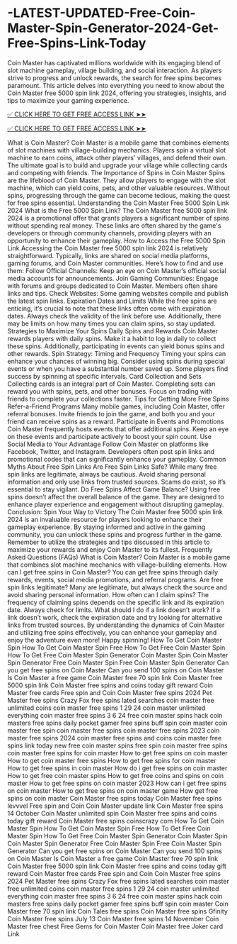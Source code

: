  # -LATEST-UPDATED-Free-Coin-Master-Spin-Generator-2024-Get-Free-Spins-Link-Today

 Coin Master has captivated millions worldwide with its engaging blend of slot machine gameplay, village building, and social interaction. As players strive to progress and unlock rewards, the search for free spins becomes paramount. This article delves into everything you need to know about the Coin Master free 5000 spin link 2024, offering you strategies, insights, and tips to maximize your gaming experience.




 [✅ CLICK HERE TO GET FREE ACCESS LINK ➤➤](https://cutt.ly/HeHLA44r)


 [✅ CLICK HERE TO GET FREE ACCESS LINK ➤➤](https://cutt.ly/HeHLA44r)





What is Coin Master? Coin Master is a mobile game that combines elements of slot machines with village-building mechanics. Players spin a virtual slot machine to earn coins, attack other players' villages, and defend their own. The ultimate goal is to build and upgrade your village while collecting cards and competing with friends.
The Importance of Spins in Coin Master Spins are the lifeblood of Coin Master. They allow players to engage with the slot machine, which can yield coins, pets, and other valuable resources. Without spins, progressing through the game can become tedious, making the quest for free spins essential.
Understanding the Coin Master Free 5000 Spin Link 2024 What is the Free 5000 Spin Link? The Coin Master free 5000 spin link 2024 is a promotional offer that grants players a significant number of spins without spending real money. These links are often shared by the game's developers or through community channels, providing players with an opportunity to enhance their gameplay.
How to Access the Free 5000 Spin Link Accessing the Coin Master free 5000 spin link 2024 is relatively straightforward. Typically, links are shared on social media platforms, gaming forums, and Coin Master communities. Here’s how to find and use them:
Follow Official Channels: Keep an eye on Coin Master’s official social media accounts for announcements. Join Gaming Communities: Engage with forums and groups dedicated to Coin Master. Members often share links and tips. Check Websites: Some gaming websites compile and publish the latest spin links. Expiration Dates and Limits While the free spins are enticing, it’s crucial to note that these links often come with expiration dates. Always check the validity of the link before use. Additionally, there may be limits on how many times you can claim spins, so stay updated.
Strategies to Maximize Your Spins Daily Spins and Rewards Coin Master rewards players with daily spins. Make it a habit to log in daily to collect these spins. Additionally, participating in events can yield bonus spins and other rewards.
Spin Strategy: Timing and Frequency Timing your spins can enhance your chances of winning big. Consider using spins during special events or when you have a substantial number saved up. Some players find success by spinning at specific intervals.
Card Collection and Sets Collecting cards is an integral part of Coin Master. Completing sets can reward you with spins, pets, and other bonuses. Focus on trading with friends to complete your collections faster.
Tips for Getting More Free Spins Refer-a-Friend Programs Many mobile games, including Coin Master, offer referral bonuses. Invite friends to join the game, and both you and your friend can receive spins as a reward.
Participate in Events and Promotions Coin Master frequently hosts events that offer additional spins. Keep an eye on these events and participate actively to boost your spin count.
Use Social Media to Your Advantage Follow Coin Master on platforms like Facebook, Twitter, and Instagram. Developers often post spin links and promotional codes that can significantly enhance your gameplay.
Common Myths About Free Spin Links Are Free Spin Links Safe? While many free spin links are legitimate, always be cautious. Avoid sharing personal information and only use links from trusted sources. Scams do exist, so it’s essential to stay vigilant.
Do Free Spins Affect Game Balance? Using free spins doesn’t affect the overall balance of the game. They are designed to enhance player experience and engagement without disrupting gameplay.
Conclusion: Spin Your Way to Victory The Coin Master free 5000 spin link 2024 is an invaluable resource for players looking to enhance their gameplay experience. By staying informed and active in the gaming community, you can unlock these spins and progress further in the game. Remember to utilize the strategies and tips discussed in this article to maximize your rewards and enjoy Coin Master to its fullest.
Frequently Asked Questions (FAQs) What is Coin Master? Coin Master is a mobile game that combines slot machine mechanics with village-building elements.
How can I get free spins in Coin Master? You can get free spins through daily rewards, events, social media promotions, and referral programs.
Are free spin links legitimate? Many are legitimate, but always check the source and avoid sharing personal information.
How often can I claim spins? The frequency of claiming spins depends on the specific link and its expiration date. Always check for limits.
What should I do if a link doesn’t work? If a link doesn’t work, check the expiration date and try looking for alternative links from trusted sources.
By understanding the dynamics of Coin Master and utilizing free spins effectively, you can enhance your gameplay and enjoy the adventure even more! Happy spinning!
How To Get Coin Master Spin
How To Get Coin Master Spin Free
How To Get Free Coin Master Spin
How To Get Free Coin Master Spin Generator
Coin Master Spin
Coin Master Spin Generator
Free Coin Master Spin
Free Coin Master Spin Generator
Can you get free spins on Coin Master
Can you send 100 spins on Coin Master
Is Coin Master a free game
Coin Master free 70 spin link
Coin Master free 5000 spin link
Coin Master free spins and coins today gift reward
Coin Master free cards
Free spin and Coin
Coin Master free spins 2024
Pet Master free spins
Crazy Fox free spins
lated searches
coin master free unlimited coins
coin master free spins 1 29 24
coin master unlimited everything
coin master free spins 3 6 24
free coin master spins hack
coin masters free spins daily
pocket gamer free spins
buff spin coin master
coin master free spin
coin master free spins
coin master free spins 2023
coin master free spins 2024
coin master free spins and coins
coin master free spins link today new
free coin master spins
free spin coin master
free spins coin master
free spins for coin master
How to get free spins on coin master
How to get coin master free spins
How to get free spins for coin master
How to get free spins in coin master
How do i get free spins on coin master
How to get free coin master spins
How to get free coins and spins on coin master
How to get free spins on coin master 2023
How can i get free spins on coin master
How to get free spins on coin master game
How get free spins on coin master
Coin Master free spins today
Coin Master free spins levvvel
Free spin and Coin
Coin Master update link
Coin Master free spins 14 October
Coin Master unlimited spin
Coin Master free spins and coins today gift reward
Coin Master free spins coinscrazy com
How To Get Coin Master Spin
How To Get Coin Master Spin Free
How To Get Free Coin Master Spin
How To Get Free Coin Master Spin Generator
Coin Master Spin
Coin Master Spin Generator
Free Coin Master Spin
Free Coin Master Spin Generator
Can you get free spins on Coin Master
Can you send 100 spins on Coin Master
Is Coin Master a free game
Coin Master free 70 spin link
Coin Master free 5000 spin link
Coin Master free spins and coins today gift reward
Coin Master free cards
Free spin and Coin
Coin Master free spins 2024
Pet Master free spins
Crazy Fox free spins
lated searches
coin master free unlimited coins
coin master free spins 1 29 24
coin master unlimited everything
coin master free spins 3 6 24
free coin master spins hack
coin masters free spins daily
pocket gamer free spins
buff spin coin master
Coin Master free 70 spin link
Coin Tales free spins
Coin Master free spins Gfinity
Coin Master free spins July 13
Coin Master free spins 14 November
Coin Master free chest
Free Gems for Coin Master
Coin Master free Joker card Link​​​
